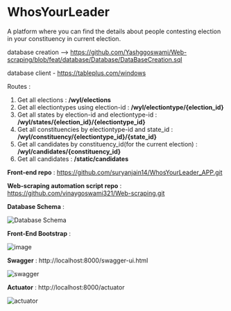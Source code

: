 # WhosYourLeader

A platform where you can find the details about people contesting election in your constituency in current election.

database creation -->
https://github.com/Yashggoswami/Web-scraping/blob/feat/database/Database/DataBaseCreation.sql

database client - https://tableplus.com/windows

Routes :
1. Get all elections : **/wyl/elections**
2. Get all electiontypes using election-id : **/wyl/electiontype/{election_id}**
3. Get all states by election-id and electiontype-id : **/wyl/states/{election_id}/{electiontype_id}**
4. Get all constituencies by electiontype-id and state_id : **/wyl/constituency/{electiontype_id}/{state_id}**
5. Get all candidates by constituency_id(for the current election) : **/wyl/candidates/{constituency_id}**
6. Get all candidates : **/static/candidates**

**Front-end repo** : https://github.com/suryanjain14/WhosYourLeader_APP.git

**Web-scraping automation script repo** : https://github.com/vinaygoswami321/Web-scraping.git

**Database Schema** :

![Database Schema](https://user-images.githubusercontent.com/68124405/180519386-f8ae9ebb-1138-46b4-8f9d-5e1b94873b36.png)


**Front-End Bootstrap** :

![image](https://user-images.githubusercontent.com/68124405/180520783-ec0557fb-982d-4d7d-ba51-5a6d6f5f6399.png)


**Swagger** : http://localhost:8000/swagger-ui.html

![swagger](https://user-images.githubusercontent.com/41690889/180760299-198820e4-1b13-482a-a40c-80fec666b1c4.png)


**Actuator** : http://localhost:8000/actuator

![actuator](https://user-images.githubusercontent.com/41690889/180760599-a0886dc1-8b1d-4ff7-89cd-e0d1131ba13f.png)


